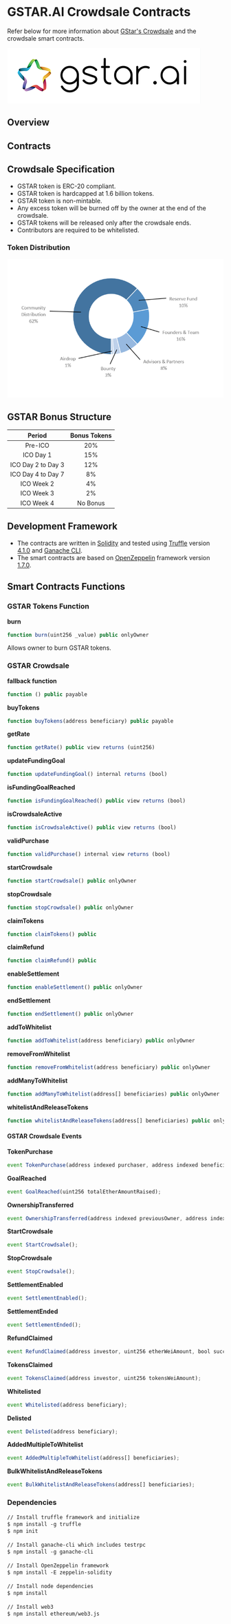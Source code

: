 # GSTAR.AI Crowdsale Contracts

Refer below for more information about [GStar's Crowdsale][gstar.ai] and the crowdsale smart contracts.

![GStar.AI](images/logosmall.png)

## Overview

## Contracts

## Crowdsale Specification
* GSTAR token is ERC-20 compliant.
* GSTAR token is hardcapped at 1.6 billion tokens.
* GSTAR token is non-mintable.
* Any excess token will be burned off by the owner at the end of the crowdsale.
* GSTAR tokens will be released only after the crowdsale ends.
* Contributors are required to be whitelisted.

### Token Distribution

![Token Distribution Chart](images/TokenDistribution.png)

## GSTAR Bonus Structure

| Period | Bonus Tokens |
| :---: | :---: |
| Pre-ICO | 20% |
| ICO Day 1 | 15% |
| ICO Day 2 to Day 3 | 12% |
| ICO Day 4 to Day 7 | 8% |
| ICO Week 2 | 4% |
| ICO Week 3 | 2% |
| ICO Week 4 | No Bonus |

## Development Framework

* The contracts are written in [Solidity][solidity] and tested using [Truffle][truffle] version [4.1.0][truffle_v4.1.0] and [Ganache CLI][ganache].
* The smart contracts are based on [OpenZeppelin][openzeppelin] framework version [1.7.0][openzeppelin_v1.7.0].

## Smart Contracts Functions

### GSTAR Tokens Function

**burn**
```javascript
function burn(uint256 _value) public onlyOwner
```
Allows owner to burn GSTAR tokens.

### GSTAR Crowdsale

**fallback function**
```javascript
function () public payable
```

**buyTokens**
```javascript
function buyTokens(address beneficiary) public payable
```

**getRate**
```javascript
function getRate() public view returns (uint256)
```

**updateFundingGoal**
```javascript
function updateFundingGoal() internal returns (bool)
```

**isFundingGoalReached**
```javascript
function isFundingGoalReached() public view returns (bool)
```

**isCrowdsaleActive**
```javascript
function isCrowdsaleActive() public view returns (bool)
```

**validPurchase**
```javascript
function validPurchase() internal view returns (bool)
```

**startCrowdsale**
```javascript
function startCrowdsale() public onlyOwner
```

**stopCrowdsale**
```javascript
function stopCrowdsale() public onlyOwner
```

**claimTokens**
```javascript
function claimTokens() public
```

**claimRefund**
```javascript
function claimRefund() public
```

**enableSettlement**
```javascript
function enableSettlement() public onlyOwner
```

**endSettlement**
```javascript
function endSettlement() public onlyOwner
```

**addToWhitelist**
```javascript
function addToWhitelist(address beneficiary) public onlyOwner
```

**removeFromWhitelist**
```javascript
function removeFromWhitelist(address beneficiary) public onlyOwner
```

**addManyToWhitelist**
```javascript
function addManyToWhitelist(address[] beneficiaries) public onlyOwner
```

**whitelistAndReleaseTokens**
```javascript
function whitelistAndReleaseTokens(address[] beneficiaries) public onlyOwner
```

#### GSTAR Crowdsale Events
**TokenPurchase**
```javascript
event TokenPurchase(address indexed purchaser, address indexed beneficiary, uint256 value, uint256 amount);
```

**GoalReached**
```javascript
event GoalReached(uint256 totalEtherAmountRaised);
```

**OwnershipTransferred**
```javascript
event OwnershipTransferred(address indexed previousOwner, address indexed newOwner);
```

**StartCrowdsale**
```javascript
event StartCrowdsale();
```

**StopCrowdsale**
```javascript
event StopCrowdsale();
```

**SettlementEnabled**
```javascript
event SettlementEnabled();
```

**SettlementEnded**
```javascript
event SettlementEnded();
```

**RefundClaimed**
```javascript
event RefundClaimed(address investor, uint256 etherWeiAmount, bool success);
```

**TokensClaimed**
```javascript
event TokensClaimed(address investor, uint256 tokensWeiAmount);
```

**Whitelisted**
```javascript
event Whitelisted(address beneficiary);
```

**Delisted**
```javascript
event Delisted(address beneficiary);
```

**AddedMultipleToWhitelist**
```javascript
event AddedMultipleToWhitelist(address[] beneficiaries);
```

**BulkWhitelistAndReleaseTokens**
```javascript
event BulkWhitelistAndReleaseTokens(address[] beneficiaries);
```


### Dependencies
```
// Install truffle framework and initialize
$ npm install -g truffle
$ npm init

// Install ganache-cli which includes testrpc
$ npm install -g ganache-cli

// Install OpenZeppelin framework
$ npm install -E zeppelin-solidity

// Install node dependencies
$ npm install

// Install web3
$ npm install ethereum/web3.js
```


[gstar.ai]: https://gstar.ai/
[solidity]: https://solidity.readthedocs.io/en/develop/#
[truffle]: http://truffleframework.com/
[truffle_v4.1.0]: https://github.com/trufflesuite/truffle/releases/tag/v4.1.0
[ganache]: https://github.com/trufflesuite/ganache-cli
[openzeppelin]: https://openzeppelin.org/
[openzeppelin_v1.7.0]: https://github.com/OpenZeppelin/zeppelin-solidity/releases/tag/v1.7.0
